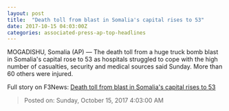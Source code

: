 ```yaml
---
layout: post
title:  "Death toll from blast in Somalia's capital rises to 53"
date: 2017-10-15 04:03:00Z
categories: associated-press-ap-top-headlines
---
```


MOGADISHU, Somalia (AP) — The death toll from a huge truck bomb blast in Somalia's capital rose to 53 as hospitals struggled to cope with the high number of casualties, security and medical sources said Sunday. More than 60 others were injured.


Full story on F3News: [Death toll from blast in Somalia's capital rises to 53](http://www.f3nws.com/n/2ajzrC)

> Posted on: Sunday, October 15, 2017 4:03:00 AM
